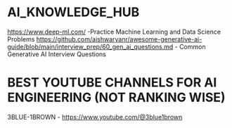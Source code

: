 # AI_KNOWLEDGE_HUB
https://www.deep-ml.com/ -Practice Machine Learning and Data Science Problems
https://github.com/aishwaryanr/awesome-generative-ai-guide/blob/main/interview_prep/60_gen_ai_questions.md - Common Generative AI Interview Questions

# BEST YOUTUBE CHANNELS FOR AI ENGINEERING (NOT RANKING WISE)
3BLUE-1BROWN - https://www.youtube.com/@3blue1brown
